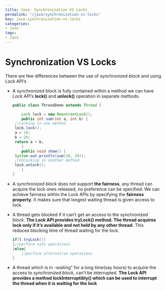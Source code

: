 ```yaml
---
title: Java- Synchronization VS Locks
permalink: "/java/synchronization-vs-locks"
key: java-synchronization-vs-locks
categories:
- Java
tags:
- Java
---
```


Synchronization VS Locks
===========================

There are few differences between the use of synchronized *block* and
using *Lock* API’s

-   A synchronized block is fully contained within a method we can
    have *Lock* API’s  **lock()** and **unlock()** operation in separate
    methods.
    ```java
    public class ThreadDemo extends Thread {
    
    	Lock lock = new ReentrantLock();
    	public int sum(int a, int b) {
     //Locking in one method
     lock.lock();
     a = 10;
     b = 20;
     return a + b;
    	}
    	public void show() {
     System.out.println(sum(10, 20));
     //UnLocking in another method
     lock.unlock();
    	}
    }
    ```

-   A s*ynchronized block* does not support **the fairness**, any thread can
    acquire the lock ones released, no preference can be specified. We can
    achieve fairness within the Lock APIs by specifying the **fairness
    property**. It makes sure that longest waiting thread is given access to
    lock.

-   A thread gets blocked if it can’t get an access to the
    synchronized *block*. **The Lock API provides tryLock() method. The thread
    acquires lock only if it’s available and not held by any other
    thread.** This reduces blocking time of thread waiting for the lock.
    ```java
    if(l.tryLock())
    {//perform safe operations
    }else{
    	//perform alternative operations 
    }
    ```


-   A thread which is in -waiting" for a long time(say hours) to acquire the
    access to *synchronized block*, can’t be interrupted. **The Lock API
    provides a method lockInterruptibly() which can be used to interrupt the
    thread when it is waiting for the lock**
